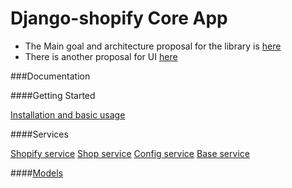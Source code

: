 Django-shopify Core App
=======================


- The Main goal and architecture proposal for the library is [here](https://github.com/BootstrapHeroes/django-shopify/wiki/Proposal-for-the-shopify-core-library-architecture)
- There is another proposal for UI [here](https://github.com/BootstrapHeroes/django-shopify/wiki/UI-stack-and-strategy-proposal)


###Documentation

####Getting Started

[Installation and basic usage](https://github.com/BootstrapHeroes/django-shopify/wiki/Getting-started)

####Services

[Shopify service](https://github.com/BootstrapHeroes/django-shopify/wiki/Shopify-Service)
[Shop service](https://github.com/BootstrapHeroes/django-shopify/wiki/Shop-Service)
[Config service](https://github.com/BootstrapHeroes/django-shopify/wiki/Config-Service)
[Base service](https://github.com/BootstrapHeroes/django-shopify/wiki/Base-Service)

####[Models](https://github.com/BootstrapHeroes/django-shopify/wiki/Models)

